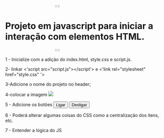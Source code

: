                           💡💡
  
  <h1> Projeto em javascript para iniciar a interação com elementos HTML. </h1>
  
                          💡💡

  1 - Inicialize com a adição do index.html, style.css e script.js.

  2- linkar <'script src="script.js"></script'> e  <'link rel="stylesheet" href="style.css" '>

  3-Adicione o nome do projeto no header;

  4-colocar a imagem <img src = '.im'>

  5 - Adicione os botões <button>Ligar</button> <button>Desligar</button>

  6 - Poderá alterar algumas coisas do CSS como a centralização dos itens, etc.

  7 - Entender a lógica do JS

